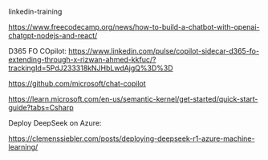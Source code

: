 linkedin-training


https://www.freecodecamp.org/news/how-to-build-a-chatbot-with-openai-chatgpt-nodejs-and-react/


D365 FO COpilot:  https://www.linkedin.com/pulse/copilot-sidecar-d365-fo-extending-through-x-rizwan-ahmed-kkfuc/?trackingId=5PdJ233318kNJHbLwdAjgQ%3D%3D


https://github.com/microsoft/chat-copilot

https://learn.microsoft.com/en-us/semantic-kernel/get-started/quick-start-guide?tabs=Csharp


Deploy DeepSeek on Azure:

https://clemenssiebler.com/posts/deploying-deepseek-r1-azure-machine-learning/
